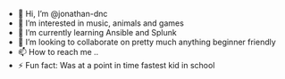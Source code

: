 - 👋 Hi, I’m @jonathan-dnc
- 👀 I’m interested in music, animals and games
- 🌱 I’m currently learning Ansible and Splunk
- 💞️ I’m looking to collaborate on pretty much anything beginner friendly
- 📫 How to reach me ..
- ⚡ Fun fact: Was at a point in time fastest kid in school

<!---
jonathan-dnc/jonathan-dnc is a ✨ special ✨ repository because its `README.md` (this file) appears on your GitHub profile.
You can click the Preview link to take a look at your changes.
--->
